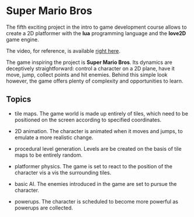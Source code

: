 # Super Mario Bros

The fifth exciting project in the intro to game development course allows to create a 2D platformer with the **lua** programming language and the **love2D** game engine.

The video, for reference, is available [right here](https://youtu.be/_cPwFo--1LA).

The game inspiring the project is **Super Mario Bros**. Its dynamics are deceptively straightforward: control a character on a 2D plane, have it move, jump, collect points and hit enemies. Behind this simple look however, the game offers plenty of complexity and opportunities to learn.

## Topics

- tile maps. The game world is made up entirely of tiles, which need to be positioned on the screen according to specified coordinates.

- 2D animation. The character is animated when it moves and jumps, to emulate a more realistic change.

- procedural level generation. Levels are be created on the basis of tile maps to be entirely random.

- platformer physics. The game is set to react to the position of the character vis a vis the surrounding tiles.

- basic AI. The enemies introduced in the game are set to pursue the character.

- powerups. The character is scheduled to become more powerful as powerups are collected.
